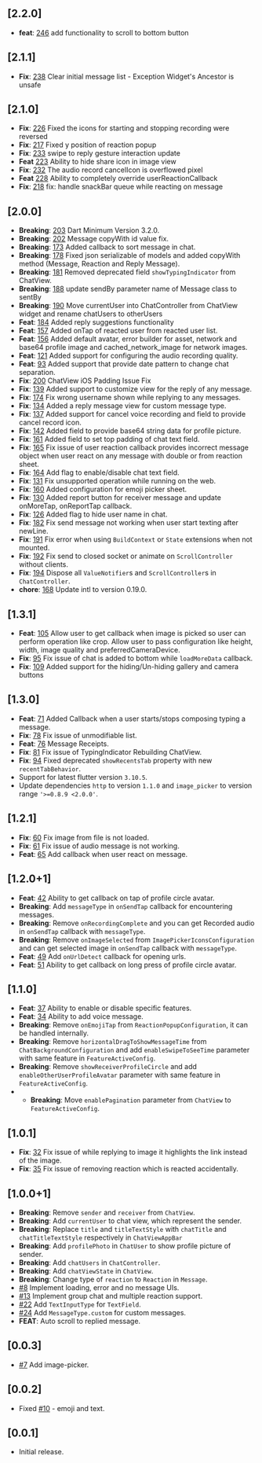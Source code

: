 ## [2.2.0]

* **feat**: [246](https://github.com/SimformSolutionsPvtLtd/flutter_chatview/pull/246) add
  functionality to scroll to bottom button

## [2.1.1]

* **Fix**: [238](https://github.com/SimformSolutionsPvtLtd/flutter_chatview/issues/238) Clear
  initial message list - Exception Widget's Ancestor is unsafe

## [2.1.0]

* **Fix**: [226](https://github.com/SimformSolutionsPvtLtd/flutter_chatview/issues/226) Fixed
  the icons for starting and stopping recording were reversed
* **Fix**: [217](https://github.com/SimformSolutionsPvtLtd/flutter_chatview/pull/217) Fixed y
  position of reaction popup
* **Fix**: [233](https://github.com/SimformSolutionsPvtLtd/flutter_chatview/pull/233) swipe to reply
  gesture interaction update
* **Feat** [223](https://github.com/SimformSolutionsPvtLtd/flutter_chatview/issues/223) Ability to
  hide share icon in image view
* **Fix**: [232](https://github.com/SimformSolutionsPvtLtd/flutter_chatview/issues/232) The audio
  record cancelIcon is overflowed pixel
* **Feat** [228](https://github.com/SimformSolutionsPvtLtd/flutter_chatview/issues/228) Ability to
  completely override userReactionCallback
* **Fix**: [218](https://github.com/SimformSolutionsPvtLtd/flutter_chatview/pull/218) fix: handle
  snackBar queue while reacting on message

## [2.0.0]

* **Breaking**: [203](https://github.com/SimformSolutionsPvtLtd/flutter_chatview/pull/203) Dart
  Minimum Version 3.2.0.
* **Breaking**: [202](https://github.com/SimformSolutionsPvtLtd/flutter_chatview/pull/202)
  Message copyWith id value fix.
* **Breaking**: [173](https://github.com/SimformSolutionsPvtLtd/flutter_chatview/pull/173) Added
  callback to sort message in chat.
* **Breaking**: [178](https://github.com/SimformSolutionsPvtLtd/flutter_chatview/pull/178) Fixed
  json serializable of models and added copyWith method (Message, Reaction and Reply Message).
* **Breaking**: [181](https://github.com/SimformSolutionsPvtLtd/flutter_chatview/pull/181) Removed
  deprecated field `showTypingIndicator` from ChatView.
* **Breaking**: [188](https://github.com/SimformSolutionsPvtLtd/flutter_chatview/pull/188) update
  sendBy parameter name of Message class to sentBy
* **Breaking**: [190](https://github.com/SimformSolutionsPvtLtd/flutter_chatview/pull/190) Move
  currentUser into ChatController from ChatView widget and rename chatUsers to otherUsers
* **Feat**: [184](https://github.com/SimformSolutionsPvtLtd/flutter_chatview/pull/184) Added reply
  suggestions functionality
* **Feat**: [157](https://github.com/SimformSolutionsPvtLtd/flutter_chatview/pull/157) Added onTap
  of reacted user from reacted user list.
* **Feat**: [156](https://github.com/SimformSolutionsPvtLtd/flutter_chatview/pull/156) Added
  default avatar, error builder for asset, network and base64 profile image and
  cached_network_image for network images.
* **Feat**: [121](https://github.com/SimformSolutionsPvtLtd/flutter_chatview/pull/121) Added support
  for configuring the audio recording quality.
* **Feat**: [93](https://github.com/SimformSolutionsPvtLtd/flutter_chatview/issues/93) Added support
  that provide date pattern to change chat separation.
* **Fix**: [200](https://github.com/SimformSolutionsPvtLtd/flutter_chatview/pull/200) ChatView
  iOS Padding Issue Fix
* **Fix**: [139](https://github.com/SimformSolutionsPvtLtd/flutter_chatview/issues/139) Added
  support to customize view for the reply of any message.
* **Fix**: [174](https://github.com/SimformSolutionsPvtLtd/flutter_chatview/issues/174) Fix wrong
  username shown while replying to any messages.
* **Fix**: [134](https://github.com/SimformSolutionsPvtLtd/flutter_chatview/issues/134) Added a
  reply message view for custom message type.
* **Fix**: [137](https://github.com/SimformSolutionsPvtLtd/flutter_chatview/issues/137) Added
  support for cancel voice recording and field to provide cancel record icon.
* **Fix**: [142](https://github.com/SimformSolutionsPvtLtd/flutter_chatview/issues/142) Added field
  to provide base64 string data for profile picture.
* **Fix**: [161](https://github.com/SimformSolutionsPvtLtd/flutter_chatview/pull/161) Added field
  to set top padding of chat text field.
* **Fix**: [165](https://github.com/SimformSolutionsPvtLtd/flutter_chatview/issues/165) Fix issue of
  user reaction callback provides incorrect message object when user react on any message with
  double or from reaction sheet.
* **Fix**: [164](https://github.com/SimformSolutionsPvtLtd/flutter_chatview/issues/164) Add flag to
  enable/disable chat text field.
* **Fix**: [131](https://github.com/SimformSolutionsPvtLtd/flutter_chatview/issues/131) Fix
  unsupported operation while running on the web.
* **Fix**: [160](https://github.com/SimformSolutionsPvtLtd/flutter_chatview/pull/160) Added
  configuration for emoji picker sheet.
* **Fix**: [130](https://github.com/SimformSolutionsPvtLtd/flutter_chatview/issues/130) Added report
  button for receiver message and update onMoreTap, onReportTap callback.
* **Fix**: [126](https://github.com/SimformSolutionsPvtLtd/flutter_chatview/issues/126) Added flag
  to hide user name in chat.
* **Fix**: [182](https://github.com/SimformSolutionsPvtLtd/flutter_chatview/issues/182) Fix
  send message not working when user start texting after newLine.
* **Fix**: [191](https://github.com/SimformSolutionsPvtLtd/flutter_chatview/pull/191) Fix
  error when using `BuildContext` or `State` extensions when not mounted.
* **Fix**: [192](https://github.com/SimformSolutionsPvtLtd/flutter_chatview/pull/192) Fix
  send to closed socket or animate on `ScrollController` without clients.
* **Fix**: [194](https://github.com/SimformSolutionsPvtLtd/flutter_chatview/pull/194) Dispose
  all `ValueNotifier`s and `ScrollController`s in `ChatController`.
* **chore**: [168](https://github.com/SimformSolutionsPvtLtd/flutter_chatview/pull/168) Update
  intl to version 0.19.0.

## [1.3.1]

* **Feat**: [105](https://github.com/SimformSolutionsPvtLtd/flutter_chatview/pull/105) Allow user
  to get callback when image is picked so user can perform operation like crop. Allow user to pass
  configuration like height, width, image quality and preferredCameraDevice.
* **Fix**: [95](https://github.com/SimformSolutionsPvtLtd/flutter_chatview/issues/95) Fix issue of
  chat is added to bottom while `loadMoreData` callback.
* **Fix**: [109](https://github.com/SimformSolutionsPvtLtd/flutter_chatview/issues/109) Added
  support for the hiding/Un-hiding gallery and camera buttons

## [1.3.0]

* **Feat**: [71](https://github.com/SimformSolutionsPvtLtd/flutter_chatview/pull/71) Added Callback
  when a user starts/stops composing typing a message.
* **Fix**: [78](https://github.com/SimformSolutionsPvtLtd/flutter_chatview/pull/78) Fix issue of
  unmodifiable list.
* **Feat**: [76](https://github.com/SimformSolutionsPvtLtd/flutter_chatview/pull/76) Message
  Receipts.
* **Fix**: [81](https://github.com/SimformSolutionsPvtLtd/flutter_chatview/pull/81) Fix issue of
  TypingIndicator Rebuilding ChatView.
* **Fix**: [94](https://github.com/SimformSolutionsPvtLtd/flutter_chatview/pull/94) Fixed deprecated
  `showRecentsTab` property with new `recentTabBehavior`.
* Support for latest flutter version `3.10.5`.
* Update dependencies `http` to version `1.1.0` and `image_picker` to version
  range `'>=0.8.9 <2.0.0'`.

## [1.2.1]

* **Fix**: [60](https://github.com/SimformSolutionsPvtLtd/flutter_chatview/issues/60) Fix image from
  file is not loaded.
* **Fix**: [61](https://github.com/SimformSolutionsPvtLtd/flutter_chatview/issues/61) Fix issue of
  audio message is not working.
* **Feat**: [65](https://github.com/SimformSolutionsPvtLtd/flutter_chatview/issues/65) Add callback
  when user react on message.

## [1.2.0+1]

* **Feat**: [42](https://github.com/SimformSolutionsPvtLtd/flutter_chatview/issues/42) Ability to
  get callback on tap of profile circle avatar.
* **Breaking**: Add `messageType` in `onSendTap` callback for encountering messages.
* **Breaking**: Remove `onRecordingComplete` and you can get Recorded audio in `onSendTap` callback
  with `messageType`.
* **Breaking**: Remove `onImageSelected` from `ImagePickerIconsConfiguration` and can get selected
  image in `onSendTap` callback with `messageType`.
* **Feat**: [49](https://github.com/SimformSolutionsPvtLtd/flutter_chatview/issues/49)
  Add `onUrlDetect`
  callback for opening urls.
* **Feat**: [51](https://github.com/SimformSolutionsPvtLtd/flutter_chatview/issues/51) Ability to
  get callback on long press of profile circle avatar.

## [1.1.0]

* **Feat**: [37](https://github.com/SimformSolutionsPvtLtd/flutter_chatview/issues/37) Ability to
  enable or disable specific features.
* **Feat**: [34](https://github.com/SimformSolutionsPvtLtd/flutter_chatview/issues/34) Ability to
  add voice message.
* **Breaking**: Remove `onEmojiTap` from `ReactionPopupConfiguration`, it can be handled internally.
* **Breaking**: Remove `horizontalDragToShowMessageTime` from `ChatBackgroundConfiguration` and
  add `enableSwipeToSeeTime` parameter with same feature in `FeatureActiveConfig`.
* **Breaking**: Remove `showReceiverProfileCircle` and add `enableOtherUserProfileAvatar` parameter
  with same feature in `FeatureActiveConfig`.
*
    * **Breaking**: Move `enablePagination` parameter from `ChatView` to `FeatureActiveConfig`.

## [1.0.1]

* **Fix**: [32](https://github.com/SimformSolutionsPvtLtd/flutter_chatview/issues/32) Fix issue of
  while replying to image it highlights the link instead of the image.
* **Fix**: [35](https://github.com/SimformSolutionsPvtLtd/flutter_chatview/issues/35) Fix issue of
  removing reaction which is reacted accidentally.

## [1.0.0+1]

* **Breaking**: Remove `sender` and `receiver` from `ChatView`.
* **Breaking**: Add `currentUser` to chat view, which represent the sender.
* **Breaking**: Replace `title` and `titleTextStyle` with `chatTitle` and `chatTitleTextStyle`
  respectively in `ChatViewAppBar`
* **Breaking**: Add `profilePhoto` in `ChatUser` to show profile picture of sender.
* **Breaking**: Add `chatUsers` in `ChatController`.
* **Breaking**: Add `chatViewState` in `ChatView`.
* **Breaking**: Change type of `reaction` to `Reaction` in `Message`.
* [#8](https://github.com/SimformSolutionsPvtLtd/flutter_chatview/issues/8) Implement loading, error
  and no message UIs.
* [#13](https://github.com/SimformSolutionsPvtLtd/flutter_chatview/issues/13) Implement group chat
  and multiple reaction support.
* [#22](https://github.com/SimformSolutionsPvtLtd/flutter_chatview/issues/22) Add `TextInputType`
  for `TextField`.
* [#24](https://github.com/SimformSolutionsPvtLtd/flutter_chatview/issues/24)
  Add `MessageType.custom` for custom messages.
* **FEAT**: Auto scroll to replied message.

## [0.0.3]

* [#7](https://github.com/SimformSolutionsPvtLtd/flutter_chatview/issues/7) Add
  image-picker.

## [0.0.2]

* Fixed [#10](https://github.com/SimformSolutionsPvtLtd/flutter_chatview/issues/10) - emoji and
  text.

## [0.0.1]

* Initial release.


